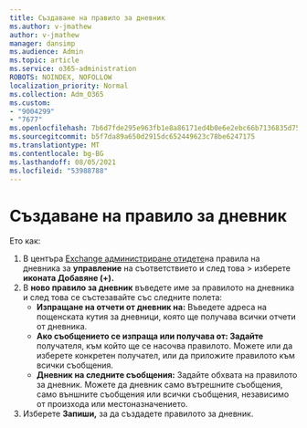 ```yaml
---
title: Създаване на правило за дневник
ms.author: v-jmathew
author: v-jmathew
manager: dansimp
ms.audience: Admin
ms.topic: article
ms.service: o365-administration
ROBOTS: NOINDEX, NOFOLLOW
localization_priority: Normal
ms.collection: Adm_O365
ms.custom:
- "9004299"
- "7677"
ms.openlocfilehash: 7b6d7fde295e963fb1e8a86171ed4b0e6e2ebc66b7136835d75f5f8c1b19f9de
ms.sourcegitcommit: b5f7da89a650d2915dc652449623c78be6247175
ms.translationtype: MT
ms.contentlocale: bg-BG
ms.lasthandoff: 08/05/2021
ms.locfileid: "53988788"
---
```

# <a name="create-a-journal-rule"></a>Създаване на правило за дневник

Ето как:

1. В центъра [Exchange администриране отидете](https://go.microsoft.com/fwlink/p/?linkid=2059104)на правила на дневника за **управление** на съответствието и след това  >  изберете **иконата Добавяне (+).**
2. В **ново правило за дневник** въведете име за правилото на дневника и след това се състезавайте със следните полета:  
    - **Изпращане на отчети от дневник на:** Въведете адреса на пощенската кутия за дневници, която ще получава всички отчети от дневника.  
    - **Ако съобщението се изпраща или получава от: Задайте** получателя, към който ще се насочва правилото. Можете или да изберете конкретен получател, или да приложите правилото към всички съобщения.  
    - **Дневник на следните съобщения:** Задайте обхвата на правилото за дневник. Можете да дневник само вътрешните съобщения, само външните съобщения или всички съобщения, независимо от произхода или местоназначението.
3. Изберете **Запиши,** за да създадете правилото за дневник.
